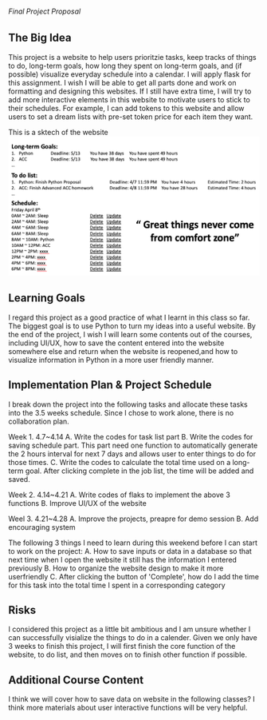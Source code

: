 ###### Final Project Proposal

## The Big Idea

This project is a website to help users prioritzie tasks, keep tracks of things to do, long-term goals, how long they spent on long-term goals, and (if possible) visualize everyday schedule into a calendar. I will apply flask for this assignment. I wish I will be able to get all parts done and work on formatting and designing this websites. If I still have extra time, I will try to add more interactive elements in this website to motivate users to stick to their schedules. For example, I can add tokens to this website and allow users to set a dream lists with pre-set token price for each item they want.

This is a sktech of the website
![This is a sketch of the website](https://github.com/Helenbzbz/Team-Project/blob/main/Sketch.png)

## Learning Goals

I regard this project as a good practice of what I learnt in this class so far. The biggest goal is to use Python to turn my ideas into a useful website. By the end of the project, I wish I will learn some contents out of the courses, including UI/UX, how to save the content entered into the website somewhere else and return when the website is reopened,and how to visualize information in Python in a more user friendly manner.

## Implementation Plan & Project Schedule

I break down the project into the following tasks and allocate these tasks into the 3.5 weeks schedule.
Since I chose to work alone, there is no collaboration plan.

Week 1. 4.7~4.14
A. Write the codes for task list part
B. Write the codes for saving schedule part. This part need one function to automatically generate the 2 hours interval for next 7 days and allows user to enter things to do for those times.
C. Write the codes to calculate the total time used on a long-term goal. After clicking complete in the job list, the time will be added and saved.

Week 2. 4.14~4.21
A. Write codes of flaks to implement the above 3 functions
B. Improve UI/UX of the website

Weel 3. 4.21~4.28
A. Improve the projects, preapre for demo session
B. Add encouraging system

The following 3 things I need to learn during this weekend before I can start to work on the project:
A. How to save inputs or data in a database so that next time when I open the website it still has the information I entered previously
B. How to organize the website design to make it more userfriendly
C. After clicking the button of 'Complete', how do I add the time for this task into the total time I spent in a corresponding category

## Risks

I considered this project as a little bit ambitious and I am unsure whether I can successfully visialize the things to do in a calender. Given we only have 3 weeks to finish this project, I will first finish the core function of the website, to do list, and then moves on to finish other function if possible.

## Additional Course Content

I think we will cover how to save data on website in the following classes? I think more materials about user interactive functions will be very helpful.
